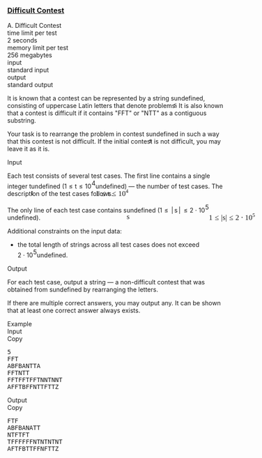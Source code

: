 <h3><a href="https://codeforces.com/contest/2125/problem/A" target="_blank" rel="noopener noreferrer">Difficult Contest</a></h3>
<div class="header"><div class="title">A. Difficult Contest</div><div class="time-limit"><div class="property-title">time limit per test</div>2 seconds</div><div class="memory-limit"><div class="property-title">memory limit per test</div>256 megabytes</div><div class="input-file input-standard"><div class="property-title">input</div>standard input</div><div class="output-file output-standard"><div class="property-title">output</div>standard output</div></div><div><p>It is known that a contest can be represented by a string <span class="MathJax_Preview" style="color: inherit;"><span class="MJXp-math" id="MJXp-Span-1"><span class="MJXp-mi MJXp-italic" id="MJXp-Span-2">s</span></span></span><span class="MathJax MathJax_Processed" id="MathJax-Element-1-Frame" tabindex="0" style=""><nobr><span class="math" id="MathJax-Span-1"><span style="display: inline-block; position: relative; width: 0em; height: 0px; font-size: 122%;"><span style="position: absolute;"><span class="mrow" id="MathJax-Span-2"><span class="mi" id="MathJax-Span-3" style="font-family: MathJax_Math-italic;">s</span></span></span></span></span></nobr></span>undefined, consisting of uppercase Latin letters that denote problems. It is also known that a contest is difficult if it contains "<span class="tex-font-style-tt">FFT</span>" or "<span class="tex-font-style-tt">NTT</span>" as a contiguous substring.</p><p>Your task is to rearrange the problem in contest <span class="MathJax_Preview" style="color: inherit;"><span class="MJXp-math" id="MJXp-Span-3"><span class="MJXp-mi MJXp-italic" id="MJXp-Span-4">s</span></span></span><span class="MathJax MathJax_Processed" id="MathJax-Element-2-Frame" tabindex="0" style=""><nobr><span class="math" id="MathJax-Span-4"><span style="display: inline-block; position: relative; width: 0em; height: 0px; font-size: 122%;"><span style="position: absolute;"><span class="mrow" id="MathJax-Span-5"><span class="mi" id="MathJax-Span-6" style="font-family: MathJax_Math-italic;">s</span></span></span></span></span></nobr></span>undefined in such a way that this contest is not difficult. If the initial contest is not difficult, you may leave it as it is.</p></div><div class="input-specification"><div class="section-title">Input</div><p>Each test consists of several test cases. The first line contains a single integer <span class="MathJax_Preview" style="color: inherit;"><span class="MJXp-math" id="MJXp-Span-5"><span class="MJXp-mi MJXp-italic" id="MJXp-Span-6">t</span></span></span><span class="MathJax MathJax_Processed" id="MathJax-Element-3-Frame" tabindex="0" style=""><nobr><span class="math" id="MathJax-Span-7"><span style="display: inline-block; position: relative; width: 0em; height: 0px; font-size: 122%;"><span style="position: absolute;"><span class="mrow" id="MathJax-Span-8"><span class="mi" id="MathJax-Span-9" style="font-family: MathJax_Math-italic;">t</span></span></span></span></span></nobr></span>undefined (<span class="MathJax_Preview" style="color: inherit;"><span class="MJXp-math" id="MJXp-Span-7"><span class="MJXp-mn" id="MJXp-Span-8">1</span><span class="MJXp-mo" id="MJXp-Span-9" style="margin-left: 0.333em; margin-right: 0.333em;">≤</span><span class="MJXp-mi MJXp-italic" id="MJXp-Span-10">t</span><span class="MJXp-mo" id="MJXp-Span-11" style="margin-left: 0.333em; margin-right: 0.333em;">≤</span><span class="MJXp-msubsup" id="MJXp-Span-12"><span class="MJXp-mn" id="MJXp-Span-13" style="margin-right: 0.05em;">10</span><span class="MJXp-mrow MJXp-script" id="MJXp-Span-14" style="vertical-align: 0.5em;"><span class="MJXp-mn" id="MJXp-Span-15">4</span></span></span></span></span><span class="MathJax MathJax_Processed" id="MathJax-Element-4-Frame" tabindex="0" style=""><nobr><span class="math" id="MathJax-Span-10"><span style="display: inline-block; position: relative; width: 0em; height: 0px; font-size: 122%;"><span style="position: absolute;"><span class="mrow" id="MathJax-Span-11"><span class="mn" id="MathJax-Span-12" style="font-family: MathJax_Main;">1</span><span class="mo" id="MathJax-Span-13" style="font-family: MathJax_Main; padding-left: 0.296em;">≤</span><span class="mi" id="MathJax-Span-14" style="font-family: MathJax_Math-italic; padding-left: 0.296em;">t</span><span class="mo" id="MathJax-Span-15" style="font-family: MathJax_Main; padding-left: 0.296em;">≤</span><span class="msubsup" id="MathJax-Span-16" style="padding-left: 0.296em;"><span style="display: inline-block; position: relative; width: 1.408em; height: 0px;"><span style="position: absolute; clip: rect(3.165em, 1000.94em, 4.16em, -999.997em); top: -3.978em; left: 0em;"><span class="mn" id="MathJax-Span-17" style="font-family: MathJax_Main;">10</span><span style="display: inline-block; width: 0px; height: 3.984em;"></span></span><span style="position: absolute; top: -4.388em; left: 0.998em;"><span class="texatom" id="MathJax-Span-18"><span class="mrow" id="MathJax-Span-19"><span class="mn" id="MathJax-Span-20" style="font-size: 70.7%; font-family: MathJax_Main;">4</span></span></span><span style="display: inline-block; width: 0px; height: 3.984em;"></span></span></span></span></span></span></span></span></nobr></span>undefined)&nbsp;— the number of test cases. The description of the test cases follows.</p><p>The only line of each test case contains <span class="MathJax_Preview" style="color: inherit;"><span class="MJXp-math" id="MJXp-Span-16"><span class="MJXp-mi MJXp-italic" id="MJXp-Span-17">s</span></span></span><span class="MathJax MathJax_Processed" id="MathJax-Element-5-Frame" tabindex="0" style=""><nobr><span class="math" id="MathJax-Span-21"><span style="display: inline-block; position: relative; width: 0em; height: 0px; font-size: 122%;"><span style="position: absolute;"><span class="mrow" id="MathJax-Span-22"><span class="mi" id="MathJax-Span-23" style="font-family: MathJax_Math-italic;">s</span></span></span></span></span></nobr></span>undefined (<span class="MathJax_Preview" style="color: inherit;"><span class="MJXp-math" id="MJXp-Span-18"><span class="MJXp-mn" id="MJXp-Span-19">1</span><span class="MJXp-mo" id="MJXp-Span-20" style="margin-left: 0.333em; margin-right: 0.333em;">≤</span><span class="MJXp-mrow" id="MJXp-Span-21"><span class="MJXp-mo" id="MJXp-Span-22" style="margin-left: 0.167em; margin-right: 0.167em;">|</span></span><span class="MJXp-mi MJXp-italic" id="MJXp-Span-23">s</span><span class="MJXp-mrow" id="MJXp-Span-24"><span class="MJXp-mo" id="MJXp-Span-25" style="margin-left: 0.167em; margin-right: 0.167em;">|</span></span><span class="MJXp-mo" id="MJXp-Span-26" style="margin-left: 0.333em; margin-right: 0.333em;">≤</span><span class="MJXp-mn" id="MJXp-Span-27">2</span><span class="MJXp-mo" id="MJXp-Span-28" style="margin-left: 0.267em; margin-right: 0.267em;">⋅</span><span class="MJXp-msubsup" id="MJXp-Span-29"><span class="MJXp-mn" id="MJXp-Span-30" style="margin-right: 0.05em;">10</span><span class="MJXp-mrow MJXp-script" id="MJXp-Span-31" style="vertical-align: 0.5em;"><span class="MJXp-mn" id="MJXp-Span-32">5</span></span></span></span></span><span class="MathJax MathJax_Processed" id="MathJax-Element-6-Frame" tabindex="0" style=""><nobr><span class="math" id="MathJax-Span-24"><span style="display: inline-block; position: relative; width: 0em; height: 0px; font-size: 122%;"><span style="position: absolute;"><span class="mrow" id="MathJax-Span-25"><span class="mn" id="MathJax-Span-26" style="font-family: MathJax_Main;">1</span><span class="mo" id="MathJax-Span-27" style="font-family: MathJax_Main; padding-left: 0.296em;">≤</span><span class="texatom" id="MathJax-Span-28" style="padding-left: 0.296em;"><span class="mrow" id="MathJax-Span-29"><span class="mo" id="MathJax-Span-30" style="font-family: MathJax_Main;">|</span></span></span><span class="mi" id="MathJax-Span-31" style="font-family: MathJax_Math-italic;">s</span><span class="texatom" id="MathJax-Span-32"><span class="mrow" id="MathJax-Span-33"><span class="mo" id="MathJax-Span-34" style="font-family: MathJax_Main;">|</span></span></span><span class="mo" id="MathJax-Span-35" style="font-family: MathJax_Main; padding-left: 0.296em;">≤</span><span class="mn" id="MathJax-Span-36" style="font-family: MathJax_Main; padding-left: 0.296em;">2</span><span class="mo" id="MathJax-Span-37" style="font-family: MathJax_Main; padding-left: 0.237em;">⋅</span><span class="msubsup" id="MathJax-Span-38" style="padding-left: 0.237em;"><span style="display: inline-block; position: relative; width: 1.408em; height: 0px;"><span style="position: absolute; clip: rect(3.165em, 1000.94em, 4.16em, -999.997em); top: -3.978em; left: 0em;"><span class="mn" id="MathJax-Span-39" style="font-family: MathJax_Main;">10</span><span style="display: inline-block; width: 0px; height: 3.984em;"></span></span><span style="position: absolute; top: -4.388em; left: 0.998em;"><span class="texatom" id="MathJax-Span-40"><span class="mrow" id="MathJax-Span-41"><span class="mn" id="MathJax-Span-42" style="font-size: 70.7%; font-family: MathJax_Main;">5</span></span></span><span style="display: inline-block; width: 0px; height: 3.984em;"></span></span></span></span></span></span></span></span></nobr></span>undefined).</p><p>Additional constraints on the input data:</p><ul> <li> the total length of strings across all test cases does not exceed <span class="MathJax_Preview" style="color: inherit;"><span class="MJXp-math" id="MJXp-Span-33"><span class="MJXp-mn" id="MJXp-Span-34">2</span><span class="MJXp-mo" id="MJXp-Span-35" style="margin-left: 0.267em; margin-right: 0.267em;">⋅</span><span class="MJXp-msubsup" id="MJXp-Span-36"><span class="MJXp-mn" id="MJXp-Span-37" style="margin-right: 0.05em;">10</span><span class="MJXp-mrow MJXp-script" id="MJXp-Span-38" style="vertical-align: 0.5em;"><span class="MJXp-mn" id="MJXp-Span-39">5</span></span></span></span></span><span class="MathJax MathJax_Processing" id="MathJax-Element-7-Frame" tabindex="0"></span>undefined. </li></ul></div><div class="output-specification"><div class="section-title">Output</div><p>For each test case, output a string&nbsp;— a non-difficult contest that was obtained from <span class="MathJax_Preview" style="color: inherit;"><span class="MJXp-math" id="MJXp-Span-40"><span class="MJXp-mi MJXp-italic" id="MJXp-Span-41">s</span></span></span><span class="MathJax MathJax_Processing" id="MathJax-Element-8-Frame" tabindex="0"></span>undefined by rearranging the letters.</p><p>If there are multiple correct answers, you may output any. It can be shown that at least one correct answer always exists.</p></div><div class="sample-tests"><div class="section-title">Example</div><div class="sample-test"><div class="input"><div class="title">Input<div title="Copy" data-clipboard-target="#id00636569170179926" id="id005477150414097591" class="input-output-copier">Copy</div></div><pre id="id00636569170179926"><div class="test-example-line test-example-line-even test-example-line-0">5</div><div class="test-example-line test-example-line-odd test-example-line-1">FFT</div><div class="test-example-line test-example-line-even test-example-line-2">ABFBANTTA</div><div class="test-example-line test-example-line-odd test-example-line-3">FFTNTT</div><div class="test-example-line test-example-line-even test-example-line-4">FFTFFTFFTNNTNNT</div><div class="test-example-line test-example-line-odd test-example-line-5">AFFTBFFNTTFTTZ</div></pre></div><div class="output"><div class="title">Output<div title="Copy" data-clipboard-target="#id00033665317284224394" id="id008878155238615288" class="input-output-copier">Copy</div></div><pre id="id00033665317284224394">FTF
ABFBANATT
NTFTFT
TFFFFFFNTNTNTNT
AFTFBTTFFNFTTZ
</pre></div></div></div>